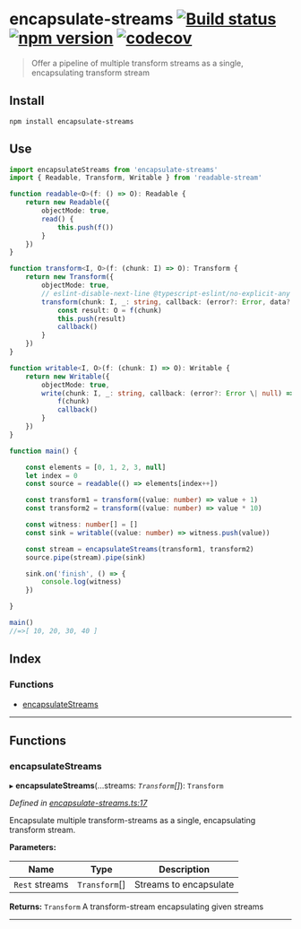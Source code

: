 
encapsulate-streams [![Build status](https://travis-ci.org/EricCrosson/encapsulate-streams.svg?branch=master)](https://travis-ci.org/EricCrosson/encapsulate-streams) [![npm version](https://img.shields.io/npm/v/encapsulate-streams.svg)](https://npmjs.org/package/encapsulate-streams) [![codecov](https://codecov.io/gh/EricCrosson/encapsulate-streams/branch/master/graph/badge.svg)](https://codecov.io/gh/EricCrosson/encapsulate-streams)
====================================================================================================================================================================================================================================================================================================================================================================================================================================================

> Offer a pipeline of multiple transform streams as a single, encapsulating transform stream

Install
-------

```shell
npm install encapsulate-streams
```

Use
---

```typescript
import encapsulateStreams from 'encapsulate-streams'
import { Readable, Transform, Writable } from 'readable-stream'

function readable<O>(f: () => O): Readable {
    return new Readable({
        objectMode: true,
        read() {
            this.push(f())
        }
    })
}

function transform<I, O>(f: (chunk: I) => O): Transform {
    return new Transform({
        objectMode: true,
        // eslint-disable-next-line @typescript-eslint/no-explicit-any
        transform(chunk: I, _: string, callback: (error?: Error, data?: any) => void) {
            const result: O = f(chunk)
            this.push(result)
            callback()
        }
    })
}

function writable<I, O>(f: (chunk: I) => O): Writable {
    return new Writable({
        objectMode: true,
        write(chunk: I, _: string, callback: (error?: Error \| null) => void) {
            f(chunk)
            callback()
        }
    })
}

function main() {

    const elements = [0, 1, 2, 3, null]
    let index = 0
    const source = readable(() => elements[index++])

    const transform1 = transform((value: number) => value + 1)
    const transform2 = transform((value: number) => value * 10)

    const witness: number[] = []
    const sink = writable((value: number) => witness.push(value))

    const stream = encapsulateStreams(transform1, transform2)
    source.pipe(stream).pipe(sink)

    sink.on('finish', () => {
        console.log(witness)
    })

}

main()
//=>[ 10, 20, 30, 40 ]
```

## Index

### Functions

* [encapsulateStreams](#encapsulatestreams)

---

## Functions

<a id="encapsulatestreams"></a>

###  encapsulateStreams

▸ **encapsulateStreams**(...streams: *`Transform`[]*): `Transform`

*Defined in [encapsulate-streams.ts:17](https://github.com/EricCrosson/encapsulate-streams/blob/b7efbac/src/encapsulate-streams.ts#L17)*

Encapsulate multiple transform-streams as a single, encapsulating transform stream.

**Parameters:**

| Name | Type | Description |
| ------ | ------ | ------ |
| `Rest` streams | `Transform`[] |  Streams to encapsulate |

**Returns:** `Transform`
A transform-stream encapsulating given streams

___

